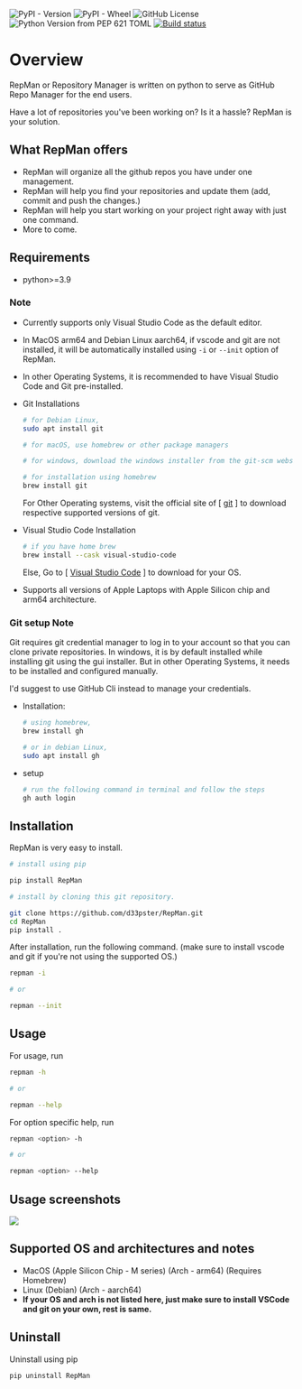 ![PyPI - Version](https://img.shields.io/pypi/v/RepMan?color=bright%20green)
![PyPI - Wheel](https://img.shields.io/pypi/wheel/RepMan)
![GitHub License](https://img.shields.io/github/license/d33pster/RepMan)
![Python Version from PEP 621 TOML](https://img.shields.io/python/required-version-toml?tomlFilePath=https%3A%2F%2Fraw.githubusercontent.com%2Fd33pster%2FRepMan%2Fmain%2Fpyproject.toml)
[![Build status](https://ci.appveyor.com/api/projects/status/bbptf69j4n86fthj?svg=true)](https://ci.appveyor.com/project/d33pster/repman)

# Overview

RepMan or Repository Manager is written on python to serve as GitHub Repo Manager for the end users.

Have a lot of repositories you've been working on? Is it a hassle? RepMan is your solution.

## What RepMan offers

- RepMan will organize all the github repos you have under one management.
- RepMan will help you find your repositories and update them (add, commit and push the changes.)
- RepMan will help you start working on your project right away with just one command.
- More to come.

## Requirements

- python>=3.9

### Note

- Currently supports only Visual Studio Code as the default editor.
- In MacOS arm64 and Debian Linux aarch64, if vscode and git are not installed, it will be automatically installed using `-i` or `--init` option of RepMan.
- In other Operating Systems, it is recommended to have Visual Studio Code and Git pre-installed.

- Git Installations
    ```bash
    # for Debian Linux,
    sudo apt install git

    # for macOS, use homebrew or other package managers

    # for windows, download the windows installer from the git-scm website.

    # for installation using homebrew
    brew install git
    ```
    For Other Operating systems, visit the official site of [ [git](https://git-scm.com/downloads) ] to download respective supported versions of git.

- Visual Studio Code Installation

    ```bash
    # if you have home brew
    brew install --cask visual-studio-code
    ```
    Else, Go to [ [Visual Studio Code](https://code.visualstudio.com/download) ] to download for your OS.

- Supports all versions of Apple Laptops with Apple Silicon chip and arm64 architecture.

### Git setup Note

Git requires git credential manager to log in to your account so that you can clone private repositories. In windows, it is by default installed while installing git using the gui installer. But in other Operating Systems, it needs to be installed and configured manually.

I'd suggest to use GitHub Cli instead to manage your credentials.

- Installation:
    ```bash
    # using homebrew,
    brew install gh

    # or in debian Linux,
    sudo apt install gh
    ```
- setup
    ```bash
    # run the following command in terminal and follow the steps 
    gh auth login
    ```

## Installation

RepMan is very easy to install.

```bash
# install using pip

pip install RepMan
```
```bash
# install by cloning this git repository.

git clone https://github.com/d33pster/RepMan.git
cd RepMan
pip install .
```

After installation, run the following command. (make sure to install vscode and git if you're not using the supported OS.)
```bash
repman -i

# or

repman --init
```

## Usage

For usage, run

```bash
repman -h

# or

repman --help
```

For option specific help, run

```bash
repman <option> -h

# or 

repman <option> --help
```

## Usage screenshots

<img src='images/update.png'>

## Supported OS and architectures and notes
- MacOS (Apple Silicon Chip - M series) (Arch - arm64) (Requires Homebrew)
- Linux (Debian) (Arch - aarch64)
- **If your OS and arch is not listed here, just make sure to install VSCode and git on your own, rest is same.**

## Uninstall

Uninstall using pip
```bash
pip uninstall RepMan
```